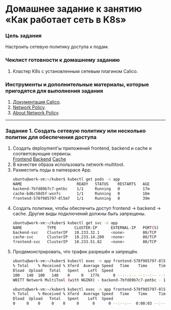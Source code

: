 # Домашнее задание к занятию «Как работает сеть в K8s»

### Цель задания

Настроить сетевую политику доступа к подам.

### Чеклист готовности к домашнему заданию

1. Кластер K8s с установленным сетевым плагином Calico.

### Инструменты и дополнительные материалы, которые пригодятся для выполнения задания

1. [Документация Calico](https://www.tigera.io/project-calico/).
2. [Network Policy](https://kubernetes.io/docs/concepts/services-networking/network-policies/).
3. [About Network Policy](https://docs.projectcalico.org/about/about-network-policy).

-----

### Задание 1. Создать сетевую политику или несколько политик для обеспечения доступа

1. Создать deployment'ы приложений frontend, backend и cache и соответсвующие сервисы.  
   [Frontend](https://github.com/Rain-m-a-n/devops-netology/blob/master/Компоненты%20Kubernetes/Home_Work_(3.3)/frontend.yaml)  
   [Backend](https://github.com/Rain-m-a-n/devops-netology/blob/master/Компоненты%20Kubernetes/Home_Work_(3.3)/backend.yaml)  
   [Cache](https://github.com/Rain-m-a-n/devops-netology/blob/master/Компоненты%20Kubernetes/Home_Work_(3.3)/cache.yaml)  
2. В качестве образа использовать network-multitool.
3. Разместить поды в namespace App.
    ```bash
    ubuntu@work-vm:~/kuber$ kubectl get pods -n app
    NAME                        READY   STATUS    RESTARTS   AGE
    backend-7bfd89b7c7-pmtbc    1/1     Running   0          17m
    cache-bd6c58d5f-wsnfc       1/1     Running   0          16m
    frontend-578f985797-8l5m7   1/1     Running   0          39m
    ```
4. Создать политики, чтобы обеспечить доступ frontend -> backend -> cache. Другие виды подключений должны быть запрещены.
    ```bash
    ubuntu@work-vm:~/kuber$ kubectl get svc -n app
    NAME           TYPE        CLUSTER-IP      EXTERNAL-IP   PORT(S)   AGE
    backend-svc    ClusterIP   10.233.32.1     <none>        80/TCP    39m
    cache-svc      ClusterIP   10.233.14.200   <none>        80/TCP    39m
    frontend-svc   ClusterIP   10.233.51.82    <none>        80/TCP    44m
    ```
5. Продемонстрировать, что трафик разрешён и запрещён.
    ```bash
    ubuntu@work-vm:~/kuber$ kubectl exec -n app frontend-578f985797-8l5m7 -- curl 10.233.32.1
    % Total    % Received % Xferd  Average Speed   Time    Time     Time  Current
    Dload  Upload   Total   Spent    Left  Speed
    100   140  100   140    0     0   177k      0 --:--:-- --:--:-- --:--:--  136k
    WBITT Network MultiTool (with NGINX) - backend-7bfd89b7c7-pmtbc - 10.233.75.4 - HTTP: 80 , HTTPS: 443 . (Formerly praqma/network-multitool)
    
   ubuntu@work-vm:~/kuber$ kubectl exec -n app frontend-578f985797-8l5m7 -- curl 10.233.14.200
    % Total    % Received % Xferd  Average Speed   Time    Time     Time  Current
    Dload  Upload   Total   Spent    Left  Speed
    0     0    0     0    0     0      0      0 --:--:--  0:00:03 --:--:--     0
    ```